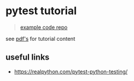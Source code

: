 # pytest tutorial

> [example code repo](https://github.com/AndyLPK247/tau-intro-to-pytest)

see [pdf's](pdfs/) for tutorial content

## useful links
- https://realpython.com/pytest-python-testing/